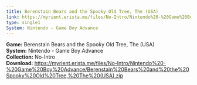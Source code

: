 ```yaml
---
title: Berenstain Bears and the Spooky Old Tree, The (USA)
link: https://myrient.erista.me/files/No-Intro/Nintendo%20-%20Game%20Boy%20Advance/Berenstain%20Bears%20and%20the%20Spooky%20Old%20Tree,%20The%20(USA).zip
type: single1
System: Nintendo - Game Boy Advance
---
```

<b>Game:</b> Berenstain Bears and the Spooky Old Tree, The (USA)<br>
<b>System:</b> Nintendo - Game Boy Advance<br>
<b>Collection:</b> No-Intro<br>
<b>Download:</b> https://myrient.erista.me/files/No-Intro/Nintendo%20-%20Game%20Boy%20Advance/Berenstain%20Bears%20and%20the%20Spooky%20Old%20Tree,%20The%20(USA).zip